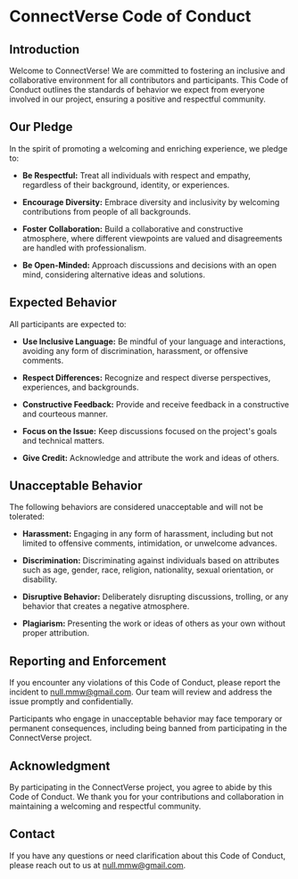 # ConnectVerse Code of Conduct

## Introduction

Welcome to ConnectVerse! We are committed to fostering an inclusive and collaborative environment for all contributors and participants. This Code of Conduct outlines the standards of behavior we expect from everyone involved in our project, ensuring a positive and respectful community.

## Our Pledge

In the spirit of promoting a welcoming and enriching experience, we pledge to:

- **Be Respectful:** Treat all individuals with respect and empathy, regardless of their background, identity, or experiences.

- **Encourage Diversity:** Embrace diversity and inclusivity by welcoming contributions from people of all backgrounds.

- **Foster Collaboration:** Build a collaborative and constructive atmosphere, where different viewpoints are valued and disagreements are handled with professionalism.

- **Be Open-Minded:** Approach discussions and decisions with an open mind, considering alternative ideas and solutions.

## Expected Behavior

All participants are expected to:

- **Use Inclusive Language:** Be mindful of your language and interactions, avoiding any form of discrimination, harassment, or offensive comments.

- **Respect Differences:** Recognize and respect diverse perspectives, experiences, and backgrounds.

- **Constructive Feedback:** Provide and receive feedback in a constructive and courteous manner.

- **Focus on the Issue:** Keep discussions focused on the project's goals and technical matters.

- **Give Credit:** Acknowledge and attribute the work and ideas of others.

## Unacceptable Behavior

The following behaviors are considered unacceptable and will not be tolerated:

- **Harassment:** Engaging in any form of harassment, including but not limited to offensive comments, intimidation, or unwelcome advances.

- **Discrimination:** Discriminating against individuals based on attributes such as age, gender, race, religion, nationality, sexual orientation, or disability.

- **Disruptive Behavior:** Deliberately disrupting discussions, trolling, or any behavior that creates a negative atmosphere.

- **Plagiarism:** Presenting the work or ideas of others as your own without proper attribution.

## Reporting and Enforcement

If you encounter any violations of this Code of Conduct, please report the incident to [null.mmw@gmail.com](mailto:null.mmw@gmail.com). Our team will review and address the issue promptly and confidentially.

Participants who engage in unacceptable behavior may face temporary or permanent consequences, including being banned from participating in the ConnectVerse project.

## Acknowledgment

By participating in the ConnectVerse project, you agree to abide by this Code of Conduct. We thank you for your contributions and collaboration in maintaining a welcoming and respectful community.

## Contact

If you have any questions or need clarification about this Code of Conduct, please reach out to us at [null.mmw@gmail.com](mailto:null.mmw@gmail.com).
